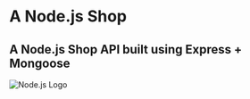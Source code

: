 # A Node.js Shop

## A Node.js Shop API built using Express + Mongoose  
  
![Node.js Logo](https://upload.wikimedia.org/wikipedia/commons/thumb/d/d9/Node.js_logo.svg/1200px-Node.js_logo.svg.png)
